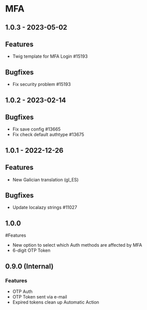 # MFA

## 1.0.3 - 2023-05-02
## Features
- Twig template for MFA Login #15193
## Bugfixes
- Fix security problem #15193

## 1.0.2 - 2023-02-14
## Bugfixes
- Fix save config #13665
- Fix check default authtype #13675

## 1.0.1 - 2022-12-26
## Features
- New Galician translation (gl_ES)
## Bugfixes
- Update localazy strings #11027

## 1.0.0
#Features
- New option to select which Auth methods are affected by MFA
- 6-digit OTP Token

## 0.9.0 (Internal)
### Features
- OTP Auth
- OTP Token sent via e-mail
- Expired tokens clean up Automatic Action

